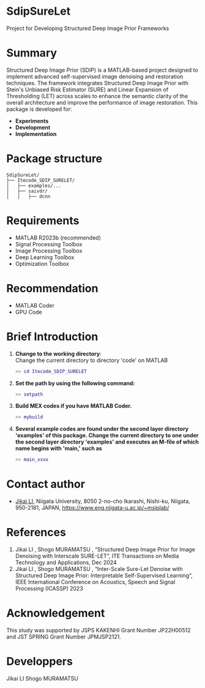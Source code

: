 # SdipSureLet
Project for Developing Structured Deep Image Prior Frameworks
# Summary
Structured Deep Image Prior (SDIP) is a MATLAB-based project designed to implement advanced self-supervised image denoising and restoration techniques. The framework integrates Structured Deep Image Prior with Stein's Unbiased Risk Estimator (SURE) and Linear Expansion of Thresholding (LET) across scales to enhance the semantic clarity of the overall architecture and improve the performance of image restoration.
This package is developed for:
- **Experiments**
- **Development**
- **Implementation**
# Package structure
```plaintext
SdipSureLet/               
├── Itecode_SDIP_SURELET/                
│   ├── examples/...        
│   ├── saivdr/            
│   │   ├── dcnn
```
# Requirements
- MATLAB R2023b (recommended)
- Signal Processing Toolbox
- Image Processing Toolbox
- Deep Learning Toolbox
- Optimization Toolbox
# Recommendation
- MATLAB Coder
- GPU Code
# Brief Introduction

1. **Change to the working directory**:  
   Change the current directory to directory 'code' on MATLAB
   ```matlab
   >> cd Itecode_SDIP_SURELET 
3. **Set the path by using the following command:**
   ```matlab
   >> setpath
5. **Build MEX codes if you have MATLAB Coder.**
   ```matlab
   >> mybuild
6. **Several example codes are found under the second layer directory 'examples' of this package. Change the current directory to one under the second layer directory 'examples' and executes an M-file of which name begins with 'main,' such as**
   ```matlab
   >> main_xxxx
# Contact author

- [Jikai LI](https://github.com/ljkyjj),
 Niigata University,
 8050 2-no-cho Ikarashi, Nishi-ku,
 Niigata, 950-2181, JAPAN,
 https://www.eng.niigata-u.ac.jp/~msiplab/


# References
1. Jikai LI , Shogo MURAMATSU , “Structured Deep Image Prior for Image Denoising with Interscale SURE-LET“,  ITE Transactions on Media Technology and Applications, Dec 2024
2. Jikai LI , Shogo MURAMATSU , “Inter-Scale Sure-Let Denoise with Structured Deep Image Prior: Interpretable Self-Supervised Learning“, IEEE International Conference on Acoustics, Speech and Signal Processing (ICASSP) 2023
# Acknowledgement
This study was supported by JSPS KAKENHI Grant Number JP22H00512 and JST SPRING Grant Number JPMJSP2121.
# Developpers
Jikai LI
Shogo MURAMATSU

